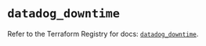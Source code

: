 # `datadog_downtime`

Refer to the Terraform Registry for docs: [`datadog_downtime`](https://registry.terraform.io/providers/datadog/datadog/3.58.0/docs/resources/downtime).
